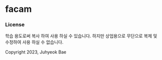 # facam

### License
학습 용도로써 복사 하여 사용 하실 수 있습니다.
하지만 상업용으로 무단으로 복제 및 수정하여 사용 하실 수 없습니다.

Copyright 2023, Juhyeok Bae
